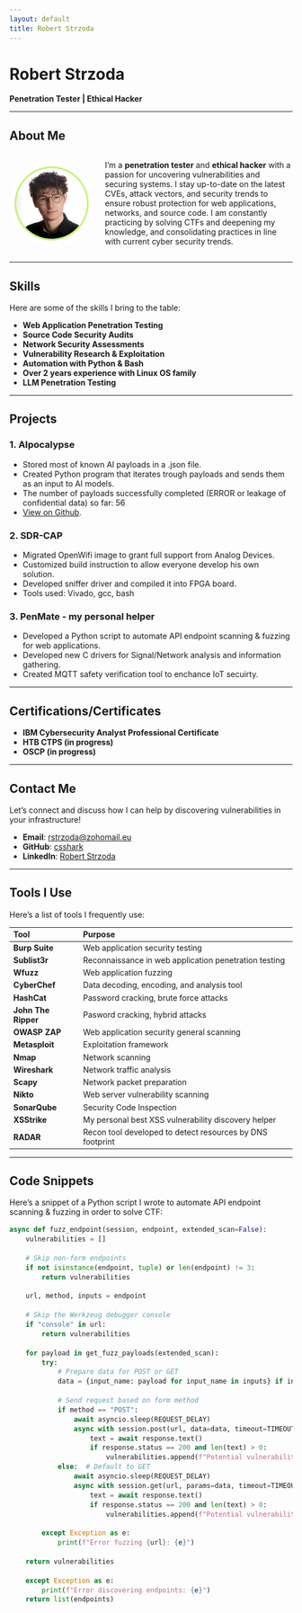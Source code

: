 ```yaml
---
layout: default
title: Robert Strzoda
---
```


# Robert Strzoda

<b>Penetration Tester | Ethical Hacker</b>

---

## About Me

<div style="display: flex; align-items: center;">
  <img src="img.png" alt="Robert Strzoda" style="float: left; margin-right: 20px; height: 150px; width: 150px; border-radius: 50%;" />
  <div>
    <p>I’m a <strong>penetration tester</strong> and <strong>ethical hacker</strong> with a passion for uncovering vulnerabilities and securing systems. I stay up-to-date on the latest CVEs, attack vectors, and security trends to ensure robust protection for web applications, networks, and source code. I am constantly practicing by solving CTFs and deepening my knowledge, and consolidating practices in line with current cyber security trends.</p>
  </div>
</div>

---

## Skills

Here are some of the skills I bring to the table:

- **Web Application Penetration Testing**
- **Source Code Security Audits**
- **Network Security Assessments**
- **Vulnerability Research & Exploitation**
- **Automation with Python & Bash**
- **Over 2 years experience with Linux OS family** 
- **LLM Penetration Testing**
---

## Projects

### 1. **AIpocalypse**
   - Stored most of known AI payloads in a .json file.
   - Created Python program that iterates trough payloads and sends them as an input to AI models.
   - The number of payloads successfully completed (ERROR or leakage of confidential data) so far: 56
   - [View on Github](https://github.com/csshark/AIpocalypse).
### 2. **SDR-CAP**
   - Migrated OpenWifi image to grant full support from Analog Devices.
   - Customized build instruction to allow everyone develop his own solution.
   - Developed sniffer driver and compiled it into FPGA board.
   - Tools used: Vivado, gcc, bash

### 3. **PenMate - my personal helper**
   - Developed a Python script to automate API endpoint scanning & fuzzing for web applications.
   - Developed new C drivers for Signal/Network analysis and information gathering.
   - Created MQTT safety verification tool to enchance IoT secuirty.

---

## Certifications/Certificates

- **IBM Cybersecurity Analyst Professional Certificate**
- **HTB CTPS (in progress)**
- **OSCP (in progress)**

---

## Contact Me

Let’s connect and discuss how I can help by discovering vulnerabilities in your infrastructure!

- **Email**: [rstrzoda@zohomail.eu](mailto:rstrzoda@zohomail.eu)
- **GitHub**: [csshark](https://github.com/csshark)
- **LinkedIn**: [Robert Strzoda](https://www.linkedin.com/in/robertstrzoda)

---

## Tools I Use

Here’s a list of tools I frequently use:

| Tool           | Purpose                          |
|:---------------|:---------------------------------|
| **Burp Suite** | Web application security testing |
| **Sublist3r**  | Reconnaissance in web application penetration testing | 
| **Wfuzz**      | Web application fuzzing |
| **CyberChef**  | Data decoding, encoding, and analysis tool | 
| **HashCat**    | Password cracking, brute force attacks | 
| **John The Ripper** | Pasword cracking, hybrid attacks |
| **OWASP ZAP**  | Web application security general scanning |
| **Metasploit** | Exploitation framework           |
| **Nmap**       | Network scanning                 |
| **Wireshark**  | Network traffic analysis         |
| **Scapy**      | Network packet preparation |
| **Nikto**      | Web server vulnerability scanning |
| **SonarQube**  | Security Code Inspection | 
| **XSStrike**   | My personal best XSS vulnerability discovery helper | 
| **RADAR**      | Recon tool developed to detect resources by DNS footprint |  

---

## Code Snippets

Here’s a snippet of a Python script I wrote to automate API endpoint scanning & fuzzing in order to solve CTF:

```python
async def fuzz_endpoint(session, endpoint, extended_scan=False):
    vulnerabilities = []

    # Skip non-form endpoints
    if not isinstance(endpoint, tuple) or len(endpoint) != 3:
        return vulnerabilities

    url, method, inputs = endpoint

    # Skip the Werkzeug debugger console
    if "console" in url:
        return vulnerabilities

    for payload in get_fuzz_payloads(extended_scan):
        try:
            # Prepare data for POST or GET
            data = {input_name: payload for input_name in inputs} if inputs else {"input": payload}

            # Send request based on form method
            if method == "POST":
                await asyncio.sleep(REQUEST_DELAY)
                async with session.post(url, data=data, timeout=TIMEOUT) as response:
                    text = await response.text()
                    if response.status == 200 and len(text) > 0:
                        vulnerabilities.append(f"Potential vulnerability at {url} with payload: {payload}")
            else:  # Default to GET
                await asyncio.sleep(REQUEST_DELAY)
                async with session.get(url, params=data, timeout=TIMEOUT) as response:
                    text = await response.text()
                    if response.status == 200 and len(text) > 0:
                        vulnerabilities.append(f"Potential vulnerability at {url} with payload: {payload}")

        except Exception as e:
            print(f"Error fuzzing {url}: {e}")

    return vulnerabilities

    except Exception as e:
        print(f"Error discovering endpoints: {e}")
    return list(endpoints)
```
